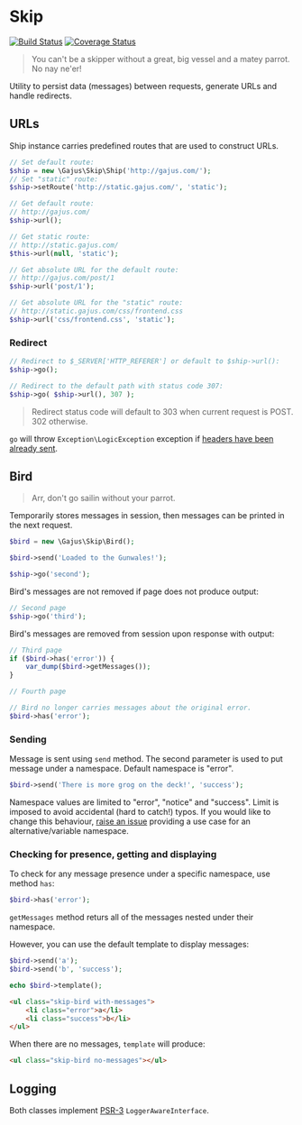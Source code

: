 # Skip

[![Build Status](https://travis-ci.org/gajus/skip.png?branch=master)](https://travis-ci.org/gajus/skip)
[![Coverage Status](https://coveralls.io/repos/gajus/skip/badge.png)](https://coveralls.io/r/gajus/skip)

> You can't be a skipper without a great, big vessel and a matey parrot. No nay ne'er!

Utility to persist data (messages) between requests, generate URLs and handle redirects.

## URLs

Ship instance carries predefined routes that are used to construct URLs.

```php
// Set default route:
$ship = new \Gajus\Skip\Ship('http://gajus.com/');
// Set "static" route:
$ship->setRoute('http://static.gajus.com/', 'static');

// Get default route:
// http://gajus.com/
$ship->url();

// Get static route:
// http://static.gajus.com/
$this->url(null, 'static');

// Get absolute URL for the default route:
// http://gajus.com/post/1
$ship->url('post/1');

// Get absolute URL for the "static" route:
// http://static.gajus.com/css/frontend.css
$ship->url('css/frontend.css', 'static');
```

### Redirect

```php
// Redirect to $_SERVER['HTTP_REFERER'] or default to $ship->url():
$ship->go();

// Redirect to the default path with status code 307:
$ship->go( $ship->url(), 307 );
```

> Redirect status code will default to 303 when current request is POST. 302 otherwise.


`go` will throw `Exception\LogicException` exception if [headers have been already sent](http://stackoverflow.com/questions/8028957/how-to-fix-headers-already-sent-error-in-php).

## Bird

> Arr, don't go sailin without your parrot.

Temporarily stores messages in session, then messages can be printed in the next request.

```php
$bird = new \Gajus\Skip\Bird();

$bird->send('Loaded to the Gunwales!');

$ship->go('second');
```

Bird's messages are not removed if page does not produce output:

```php
// Second page
$ship->go('third');
```

Bird's messages are removed from session upon response with output:

```php
// Third page
if ($bird->has('error')) {
    var_dump($bird->getMessages());
}
```

```php
// Fourth page

// Bird no longer carries messages about the original error.
$bird->has('error');
```

### Sending

Message is sent using `send` method. The second parameter is used to put message under a namespace. Default namespace is "error".

```php
$bird->send('There is more grog on the deck!', 'success');
```

Namespace values are limited to "error", "notice" and "success". Limit is imposed to avoid accidental (hard to catch!) typos. If you would like to change this behaviour, [raise an issue](https://github.com/gajus/skip/issues) providing a use case for an alternative/variable namespace.

### Checking for presence, getting and displaying

To check for any message presence under a specific namespace, use method `has`:

```php
$bird->has('error');
```

`getMessages` method returs all of the messages nested under their namespace.

However, you can use the default template to display messages:

```php
$bird->send('a');
$bird->send('b', 'success');

echo $bird->template();
```

```html
<ul class="skip-bird with-messages">
    <li class="error">a</li>
    <li class="success">b</li>
</ul>
```

When there are no messages, `template` will produce:

```html
<ul class="skip-bird no-messages"></ul>
```

## Logging

Both classes implement [PSR-3](https://github.com/php-fig/fig-standards/blob/master/accepted/PSR-3-logger-interface.md) `LoggerAwareInterface`.
